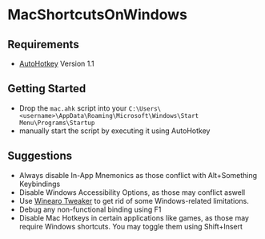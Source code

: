 # MacShortcutsOnWindows

## Requirements
- [AutoHotkey](https://www.autohotkey.com/) Version 1.1

## Getting Started
- Drop the `mac.ahk` script into your ```C:\Users\<username>\AppData\Roaming\Microsoft\Windows\Start Menu\Programs\Startup```
- manually start the script by executing it using AutoHotkey

## Suggestions
- Always disable In-App Mnemonics as those conflict with Alt+Something Keybindings
- Disable Windows Accessibility Options, as those may conflict aswell
- Use [Winearo Tweaker](https://winaerotweaker.com/) to get rid of some Windows-related limitations.
- Debug any non-functional binding using F1
- Disable Mac Hotkeys in certain applications like games, as those may require Windows shortcuts. You may toggle them using Shift+Insert
